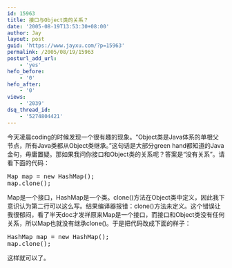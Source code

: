 ```yaml
---
id: 15963
title: 接口与Object类的关系？
date: '2005-08-19T13:53:30+08:00'
author: Jay
layout: post
guid: 'https://www.jayxu.com/?p=15963'
permalink: /2005/08/19/15963
posturl_add_url:
    - 'yes'
hefo_before:
    - '0'
hefo_after:
    - '0'
views:
    - '2039'
dsq_thread_id:
    - '5274804421'
---
```


今天凌晨coding的时候发现一个很有趣的现象。“Object类是Java体系的单根父节点，所有Java类都从Object类继承。”这句话是大部分green hand都知道的Java金句，毋庸置疑。那如果我问你接口和Object类的关系呢？答案是“没有关系”。请看下面的代码：
<pre lang="java">
Map map = new HashMap();
map.clone();
</pre>

Map是一个接口，HashMap是一个类。clone()方法在Object类中定义，因此我下意识认为第二行可以这么写。结果编译器报错：clone()方法未定义。这个错误让我很郁闷，看了半天doc才发祥原来Map是一个接口，而接口和Object类没有任何关系，所以Map也就没有继承clone()。于是把代码改成下面的样子：
<pre lang="java">
HashMap map = new HashMap();
map.clone();
</pre>

这样就可以了。